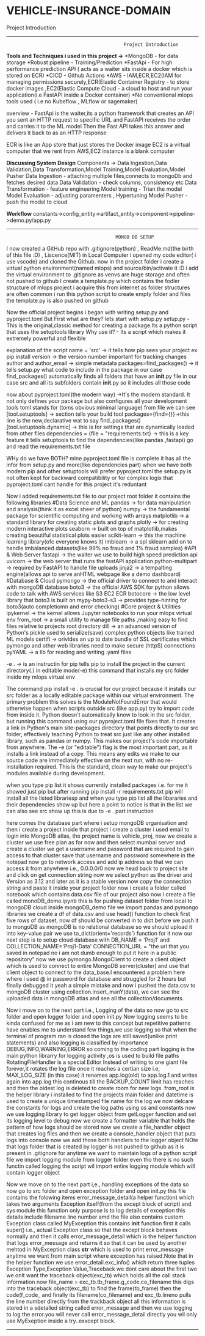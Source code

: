 # VEHICLE-INSURANCE-DOMAIN

Project Introduction 



--------------------------------------------------------------------------------------------------------------
                                               Project Introduction 
**Tools and Techniques i used in this project ->**
*MongoDB - for data storage
*Robust pipeline - Training/Prediction
*FastApi - For high performance prediction API ( acts as a waiter sits inside a docker which is stored on ECR)
*CICD - Github Actions
*AWS - IAM,ECR,EC2(IAM for managing permissions securely,ECR(Elastic Container Registry - to store docker images ,EC2(Elastic Compute Cloud - a cloud to host and run your application(i.e FastAPI inside a Docker container)
*No conventional mlops tools used ( i.e no Kubeflow , MLflow or sagemaker)

overview - 
FastApi is the waiter,its a python framework that creates an API 
you sent an HTTP request to specific URL and FastAPI receives the order and carries it to the ML model
Then the Fast API takes this answer and delivers it back to as an HTTP response

ECR is like an App store that just stores the Docker image
EC2 is a virtual computer that we rent from AWS,EC2 instance is a blank computer

**Discussing System Design**
Components -> Data Ingestion,Data Validation,Data Transformation,Model Training,Model Evaluation,Model Pusher
Data Ingestion - attaching multiple files,connects to mongoDb and fetches desired data
Data Validation - check columns, consistency etc
Data Transformation - feature engineering
Model training - Trian the model
Model Evaluation - adjusting paramenters , Hypertuning
Model Pusher - push the model to cloud

**Workflow**
constants->config_entity->artifact_entity->component->pipeline->demo.py/app.py

--------------------------------------------------------------------------------------------------------------
                                            MONGO DB SETUP
I now created a GitHub repo with .gitignore(python) , ReadMe.md(the birth of this file :D) , Liscence(MIT)
in Local Computer i opened my code editor( i use vscode) and cloned the Github.
now in the project folder i create a virtual python environment(named mlops) and source/bin/activate it :D
i add the virtual environment to .gitignore as venvs are huge storage and often not pushed to github
I create a template.py which contains the fodler structure of mlops project i acquire this from internet as folder structures are often common i run this python script to create empty folder and files the template.py is also pushed on github

Now the official project begins
i began with writing setup.py and pyproject.toml
But First what are they?
lets start with setup.py
setup.py - This is the original,classic method for creating a package.Its a python script that uses the setuptools library
Why use it? - Its a script which makes it extremely powerful and flexible

explanation of the script
name = 'src' -> it tells how pip sees your project ex pip install <name>
version -> the version number important for tracking changes
author and author_email -> simple metadata
packages=find_packages() -> it tells setup.py what code to include in the package in our case find_packages() automatically finds all folders that have an __init__.py file in our case src and all its subfolders contain __init__.py so it includes all those code

now about pyproject.toml(the modern way) ->It's the modern standard. It not only defines your package but also configures all your development tools toml stands for (toms obvious minimal language)
from file we can see  [tool.setuptools] -> section tells your build tool
packages={find={}}->this line is the new,declarative wat to say find_packages()
[tool.setuptools.dynamic] -> this is for settings that are dynamically loaded from other files
dependencies = {file = "requirements.txt} -> this is a key feature it tells setuptools to find the dependencies(like pandas ,fastapi) go and read the requirements.txt file 

WHy do we have BOTH?
mine pyproject.toml file is complete it has all the infor from setup.py and more(like dependencies part)
when we have both modern pip and other setuptools will prefer pyproject.toml
the setup.py is not often kept for backward compatibility or for complex logix that pyproject.toml cant handle for this project it's reduntant

Now i added requirements.txt file to our project root folder
it contains the following libraries
#Data Science and ML
pandas -> for data manipulation and analysis(think it as excel sheer of python)
numpy -> the fundamental package for scientific computing and working with arrays
matplotlib -> a standard library for creating static plots and graphs
plotly -> for creating modern interactive plots
seaborn -> built on top of matplotlib,makes creating beautiful statistical plots easier
scikit-learn -> this the machine learning library(ofc everyone knows it)
imblearn -> a spl sklearn add on to handle imbalanced datasets(like 99% no fraud and 1% fraud samples)
#API & Web Server
fastapi -> the waiter we use to build high speed prediction api
uvicorn -> the web server that runs the fastAPI application
python-multipart -> required by FastAPI to handle file uploads
jinja2 -> a tempalting engine(allows api to serve anHTML webpage like a demo dashboard)
#Database & Cloud
pymongo -> the official driver to connect to and interact with mongoDB database
boto3 -> the official AWS SDK for python allows code to talk with AWS services like S3 EC2 ECR
botocore -> the low level library that boto3 is built on
mypy-boto3-s3 -> provides type-hinting for boto3(auto completiomn and error checking)
#Core project & Utilities
ipykernel -> the kernel allows Jupyter notebooks to run your mlops virtual env
from_root -> a small utility to manage file paths ,making easy to find files relative to projects root directory
dill -> an advanced version of Python's pickle used to serialize(save) complex python objects like trained ML models
certifi -> orivides an up to date bundle of SSL certificates which pymongo and other web libraries need to make secure (httpS) connections
pyYAML -> a lib for reading and writing .yaml files 

-e . -> is an instructin for pip tells pip to install the project in the current directory(.) in editable mode(-e) this command that installs my src folder inside my mlops virtual env

The command pip install -e . is crucial for our project because it installs our src folder as a locally editable package within our virtual environment. The primary problem this solves is the ModuleNotFoundError that would otherwise happen when scripts outside src (like app.py) try to import code from inside it. Python doesn't automatically know to look in the src folder, but running this command using our pyproject.toml file fixes that. It creates a link in Python's main site-packages directory that points directly to our src folder, effectively teaching Python to treat src just like any other installed library, such as pandas or numpy. This makes our project's code importable from anywhere. The -e (or "editable") flag is the most important part, as it installs a link instead of a copy. This means any edits we make to our source code are immediately effective on the next run, with no re-installation required. This is the standard, clean way to make our project's modules available during development.

when you type pip list it shows currently installed packages i.e. for me it showed just pip but after running pip install -r requirements.txt pip will install all the listed librariesp
and when you type pip list all the libararies and their dependencies show up but here a point to notice is that in the list we can also see src show up this is due to -e . part instruction

here comes the database part where i setup mongoDB organisation and then i create a project inside that project i create a cluster i used email to login into MongoDB atlas, the project name is vehicle_proj, now we create a cluster we use free plan as for now and then select mumbai server and create a cluster we get a username and password that are required to gain access to that cluster save that username and password somewhere in the notepad now go to network access and add ip address so that we can access it from anywhere i.e., 0.0.0.0/0 now we head back to project site and click on get connection string now we select python as the driver and Version as 3.12 and later as it is a stable version now copy the connection string and paste it inside your project folder now i create a folder called notebook which contains data.csv file of our project also now i create a file called monoDB_demo.ipynb this is for pushing dataset folder from local to mongoDB cloud inside mongoDB_demo file we import pandas and pymongo libraries we create a df of data.csv and use head() function to check first five rows of dataset, now df should be converted in to dict before we push it to mongoDB as mongoDB is no relational database so we should upload it into key-value pair we use to_dict(orient='records') function for it now our next step is to setup cloud database with DB_NAME = 'Proj1' and COLLECTION_NAME='Proj1-Data' CONNECTION_URL = "the url that you saved in notepad no i am not dumb enough to put it here in a public repository" now we use pymongo.MongoClient to create a client object which is used to connect to entire MongoDB server(cluster) and use that client object to connect to the data_base.I encountered a problem here where i used @ in password for database and struggled for 2 hours but finally debugged it yeah a simple mistake and now i pushed the data.csv to mongoDB cluster using collection.insert_manY(data), we can see the uploaded data in mongoDB atlas and see all the collection/documents.

Now i move on to the next part i.e., Logging of the data so now go to src folder and open logger folder and open init.py Now logging seems to be kinda confused for me as i am new to this concept but repetitive patterns have enables me to understand few things,we use logging so that when the terminal of program ran is closed the logs are still saved(unlike print statements) and also logging is classified by importance DEBUG,INFO,WARNING,ERROR so coming to the coding part logging is the main python librarry for logging activity ,os is used to build file paths RotatingFileHandler is a special Editor Instead of writing to one giant file forever,it rotates the log file once it reaches a certian size i.e, MAX_LOG_SIZE (in this case) it renames app.log(old) to app.log.1 and writes again into app.log this continous till the BACKUP_COUNT limit has reaches and then the oldest log is deleted to create room for new logs .from_root is the helper library i installed to find the projects main folder and datetime is used to create a unique timestamped file name for the log we now delcare the constants for logs and create the log paths using os and constants  now we use logging library to get logger object from getLogger function and set its logging level to debug now we create a formatter variable that holds the pattern of how logs should be stored  now we create a file_handler object that creates log files  and then we create a console_handler object that puts logs into console now we add those both handlers to the logger object NOte that logs folder that is created by logger is not pushed to github as it is present in .gitignore for anytime we want to maintain logs of a python script file we import logging module from logger folder even tho there is no such functin called logging the script wil import entire logging module which will contain logger object

Now we move on to the next part i,e., handling exceptions of the data so now go to src folder and open exception folder and open init.py this file contains the folowing items error_message_detail(a helper function) which takes two arguments Exception itself(from the except block of script) and sys module this function only purpose is to log details of exception this details include filename line number amd the file also contains custom Exception class called MyException this contains __init__ function first it calls super() i.e., actual Exception class so that the except block behaves normally and then it calls error_message_detail which is the helper function that logs error_message and returns it so that it can be used by another mehtod in MyException class __str__ which is used to print error_message anytime we want from main script where exception has raised.Note that in the helper function we use error_detail.exc_info() which return three tuples Exception Type,Exception Value,Traceback we dont care about the first two we onlt want the traceback object(exc_tb) which holds all the call stack information now file_name = exc_tb.tb_frame.g_code.co_filename this digs into the traceback object(exc_tb) to find the frame(tb_frame) then the code(f_code_ and finally its filename(co_filename) and exc_tb.lineno pulls the line number directly from the trackback object all this information is stored in a sdetailed string called error_message and then we use logging to log the error.you will never call error_message_detail directly you wil only use MyExeption inside a try..exxcept block.


--------------------------------------------------------------------------------------------------------------




